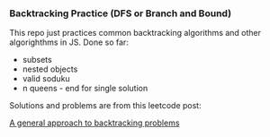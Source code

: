 ### Backtracking Practice (DFS or Branch and Bound)

This repo just practices common backtracking algorithms and other algorighthms in JS. Done so far:

- subsets
- nested objects
- valid soduku
- n queens - end for single solution

Solutions and problems are from this leetcode post:

[A general approach to backtracking problems](https://leetcode.com/problems/combination-sum/discuss/16502/A-general-approach-to-backtracking-questions-in-Java-(Subsets-Permutations-Combination-Sum-Palindrome-Partitioning))

